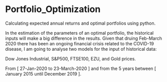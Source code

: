 # Portfolio_Optimization
Calculating expected annual returns and optimal portfolios using python. 

In the estimation of the parameters of an optimal portfolio, the historical inputs will make a big difference in the results. Given that
druing Feb-March 2020 there has been an ongoing financial crisis related to the
COVID-19 disease, I am going to analyse two models for the input of historical data:

Dow Jones Industrial, S&P500, FTSE100, EZU, and Gold prices.

From [ 27-Jan-2020 to 23-March-2020 ] and from the 5 years between [ January 2015 until December 2019 ].
